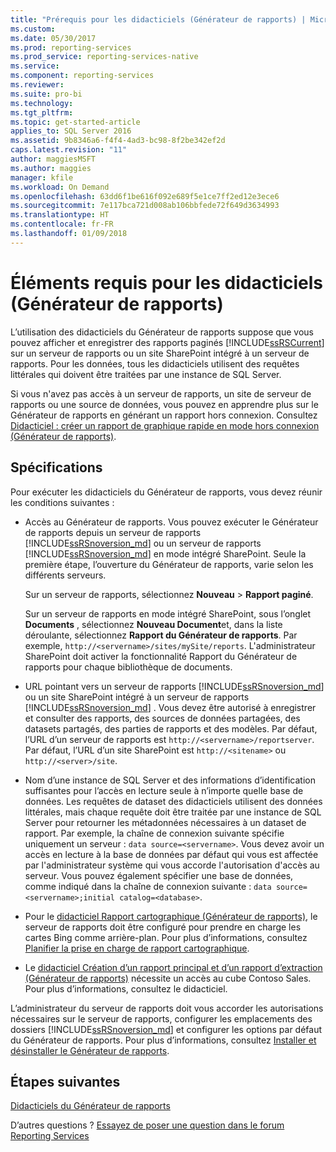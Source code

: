 ```yaml
---
title: "Prérequis pour les didacticiels (Générateur de rapports) | Microsoft Docs"
ms.custom: 
ms.date: 05/30/2017
ms.prod: reporting-services
ms.prod_service: reporting-services-native
ms.service: 
ms.component: reporting-services
ms.reviewer: 
ms.suite: pro-bi
ms.technology: 
ms.tgt_pltfrm: 
ms.topic: get-started-article
applies_to: SQL Server 2016
ms.assetid: 9b8346a6-f4f4-4ad3-bc98-8f2be342ef2d
caps.latest.revision: "11"
author: maggiesMSFT
ms.author: maggies
manager: kfile
ms.workload: On Demand
ms.openlocfilehash: 63dd6f1be616f092e689f5e1ce7ff2ed12e3ece6
ms.sourcegitcommit: 7e117bca721d008ab106bbfede72f649d3634993
ms.translationtype: HT
ms.contentlocale: fr-FR
ms.lasthandoff: 01/09/2018
---
```

# <a name="prerequisites-for-tutorials-report-builder"></a>Éléments requis pour les didacticiels (Générateur de rapports)

L’utilisation des didacticiels du Générateur de rapports suppose que vous pouvez afficher et enregistrer des rapports paginés [!INCLUDE[ssRSCurrent](../includes/ssrscurrent-md.md)] sur un serveur de rapports ou un site SharePoint intégré à un serveur de rapports. Pour les données, tous les didacticiels utilisent des requêtes littérales qui doivent être traitées par une instance de SQL Server.  
  
Si vous n'avez pas accès à un serveur de rapports, un site de serveur de rapports ou une source de données, vous pouvez en apprendre plus sur le Générateur de rapports en générant un rapport hors connexion. Consultez [Didacticiel : créer un rapport de graphique rapide en mode hors connexion &#40;Générateur de rapports&#41;](../reporting-services/report-builder/tutorial-create-a-quick-chart-report-offline-report-builder.md).  

## <a name="requirements"></a>Spécifications

Pour exécuter les didacticiels du Générateur de rapports, vous devez réunir les conditions suivantes :  
  
-   Accès au Générateur de rapports. Vous pouvez exécuter le Générateur de rapports depuis un serveur de rapports [!INCLUDE[ssRSnoversion_md](../includes/ssrsnoversion-md.md)] ou un serveur de rapports [!INCLUDE[ssRSnoversion_md](../includes/ssrsnoversion-md.md)] en mode intégré SharePoint. Seule la première étape, l’ouverture du Générateur de rapports, varie selon les différents serveurs.  
  
    Sur un serveur de rapports, sélectionnez **Nouveau** > **Rapport paginé**.
  
    Sur un serveur de rapports en mode intégré SharePoint, sous l’onglet **Documents** , sélectionnez **Nouveau Document**et, dans la liste déroulante, sélectionnez **Rapport du Générateur de rapports**. Par exemple, `http://<servername>/sites/mySite/reports`. L'administrateur SharePoint doit activer la fonctionnalité Rapport du Générateur de rapports pour chaque bibliothèque de documents.  
  
-   URL pointant vers un serveur de rapports [!INCLUDE[ssRSnoversion_md](../includes/ssrsnoversion-md.md)] ou un site SharePoint intégré à un serveur de rapports [!INCLUDE[ssRSnoversion_md](../includes/ssrsnoversion-md.md)] . Vous devez être autorisé à enregistrer et consulter des rapports, des sources de données partagées, des datasets partagés, des parties de rapports et des modèles. Par défaut, l’URL d’un serveur de rapports est `http://<servername>/reportserver`. Par défaut, l’URL d’un site SharePoint est `http://<sitename>` ou `http://<server>/site`.  
  
-   Nom d’une instance de SQL Server et des informations d’identification suffisantes pour l’accès en lecture seule à n’importe quelle base de données. Les requêtes de dataset des didacticiels utilisent des données littérales, mais chaque requête doit être traitée par une instance de SQL Server pour retourner les métadonnées nécessaires à un dataset de rapport. Par exemple, la chaîne de connexion suivante spécifie uniquement un serveur : `data source=<servername>`. Vous devez avoir un accès en lecture à la base de données par défaut qui vous est affectée par l'administrateur système qui vous accorde l'autorisation d'accès au serveur. Vous pouvez également spécifier une base de données, comme indiqué dans la chaîne de connexion suivante : `data source=<servername>;initial catalog=<database>`.  
  
-   Pour le [didacticiel Rapport cartographique (Générateur de rapports)](Tutorial:%20Map%20Report%20\(Report%20Builder\).md), le serveur de rapports doit être configuré pour prendre en charge les cartes Bing comme arrière-plan. Pour plus d’informations, consultez [Planifier la prise en charge de rapport cartographique](http://msdn.microsoft.com/en-us/5ddc97a7-7ee5-475d-bc49-3b814dce7e19).   

-   Le [didacticiel Création d’un rapport principal et d’un rapport d’extraction (Générateur de rapports)](Tutorial:%20Creating%20Drillthrough%20and%20Main%20Reports%20\(Report%20Builder\).md) nécessite un accès au cube Contoso Sales. Pour plus d’informations, consultez le didacticiel. 
  
L’administrateur du serveur de rapports doit vous accorder les autorisations nécessaires sur le serveur de rapports, configurer les emplacements des dossiers [!INCLUDE[ssRSnoversion_md](../includes/ssrsnoversion-md.md)] et configurer les options par défaut du Générateur de rapports. Pour plus d’informations, consultez [Installer et désinstaller le Générateur de rapports](http://msdn.microsoft.com/library/2c9a5814-17bf-4947-8fb3-6269e7caa416).  

## <a name="next-steps"></a>Étapes suivantes

[Didacticiels du Générateur de rapports](../reporting-services/report-builder-tutorials.md)  

D’autres questions ? [Essayez de poser une question dans le forum Reporting Services](http://go.microsoft.com/fwlink/?LinkId=620231)
